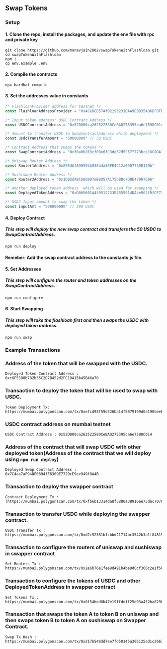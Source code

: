 ## Swap Tokens 

### Setup

#### 1. Clone the repo, install the packages, and update the env file with rpc and private key
```shell
git clone https://github.com/manavjain2002/swapTokenWithFlashloan.git
cd swapTokenWithFlashloan
npm i
cp env.example .env
```

#### 2. Compile the contracts
```shell
npx hardhat compile
```

#### 3. Set the addresses value in constants

```js
/* FlashloanProvider address for testnet */
const FlashloanAddressProvider = "0x4CeDCB57Af02293231BAA9D39354D6BFDFD251e0"

/* Input token address: USDC Contract Address */
const USDCContractAddress = "0x52D800ca262522580CeBAD275395ca6e7598C014"

/* Amount to transfer USDC to SwapContractAddress while deployment */
const usdcTransferAmount = "50000000" // 50 USDC

/* Contract Address that swaps the tokens */
const SwapContractAddress = "0x30a0b263c30Be6fC3de57d5F57f773bce16C8DA1"

/* Uniswap Router Address */
const Router1Address = "0x8954AfA98594b838bda56FE4C12a09D7739D179b"

/* Sushiswap Router Address */
const Router2Address = "0x1b02dA8Cb0d097eB8D57A175b88c7D8b47997506"

/* Another deployed token address  which will be used for swapping */
const DeployedTokenAddress = "0xD065601A439512223E4555914DAce902f9fCF736"

/* USDC Input amount to swap the token */
const inputAmt = "500000000" // 500 USDC
```

#### 4. Deploy Contract

##### This step will deploy the new swap contract and transfers the 50 USDC to SwapContractAddress.

```shell
npm run deploy
```

#### Remeber:  Add the swap contract address to the constants.js file. 

#### 5. Set Addresses 

##### This step will configure the router and token addresses on the SwapContractAddress.

```shell
npm run configure
```

#### 6. Start Swapping

##### This step will take the flashloan first and then swaps the USDC with deployed token address.

```shell
npm run swap
```


### Example Transactions

### Address of the token that will be swapped with the USDC.
```shell
Deployed Token Contract Address : 0xc6F53B8b782b35C207B452d2FC19A15b45B46a70
```

### Transaction to deploy the token that will be used to swap with USDC.
```shell
Token Deployment Tx: https://mumbai.polygonscan.com/tx/0xefcd93f59d326ba14f5079199d0a190beeb91379e3472b6312d14f04704e7a88
```

### USDC contract address on mumbai testnet
```shell
USDC Contract Address : 0x52D800ca262522580CeBAD275395ca6e7598C014
```


### Address of the contract that will swap USDC with other deployed token(Address of the contract that we will deploy using `npm run deploy`)
```shell
Deployed Swap Contract Address : 0x7C4ae7aF94DF0894fF6309E7729cE9ce949f8A4B
```


### Transaction to deploy the swapper contract
```shell
Contract Deployment Tx : (https://mumbai.polygonscan.com/tx/0xfb6b13314da8f3880a38916ee75dac707926595cd67fe051c04d3ca83a9f941c)
```

### Transaction to transfer USDC while deploying the swapper contract.
```shell
USDC Transfer Tx : https://mumbai.polygonscan.com/tx/0xd2c52381b1cbbd21714bc3542b3a1f84815b4b22b9131c44a8791d95c6188165
```

### Transaction to configure the routers of uniswap and sushiswap in swapper contract
```shell
Set Routers Tx : https://mumbai.polygonscan.com/tx/0x2e6b76e1fee9d491b4be9d0cf366c2e1f50a152f6e7a83f962cad896380e5f4c
```

### Transaction to configure the tokens of USDC and other DeployedTokenAddress in swapper contract
```shell
Set Tokens Tx : https://mumbai.polygonscan.com/tx/0x0f54bed6b47e19ffde1f25d93a452ba8290db95465a4e5dc7ba05f2b9fbe9b0f
```

### Transaction that swaps the token A to token B on uniswap and then swaps token B to token A on sushiswap on Swapper Contract.
```shell
Swap Tx Hash : https://mumbai.polygonscan.com/tx/0x217b548dd7ee7fd50145a305125ad1c26639ba9f04ecfdbb0ca6598eed8966ad
```

